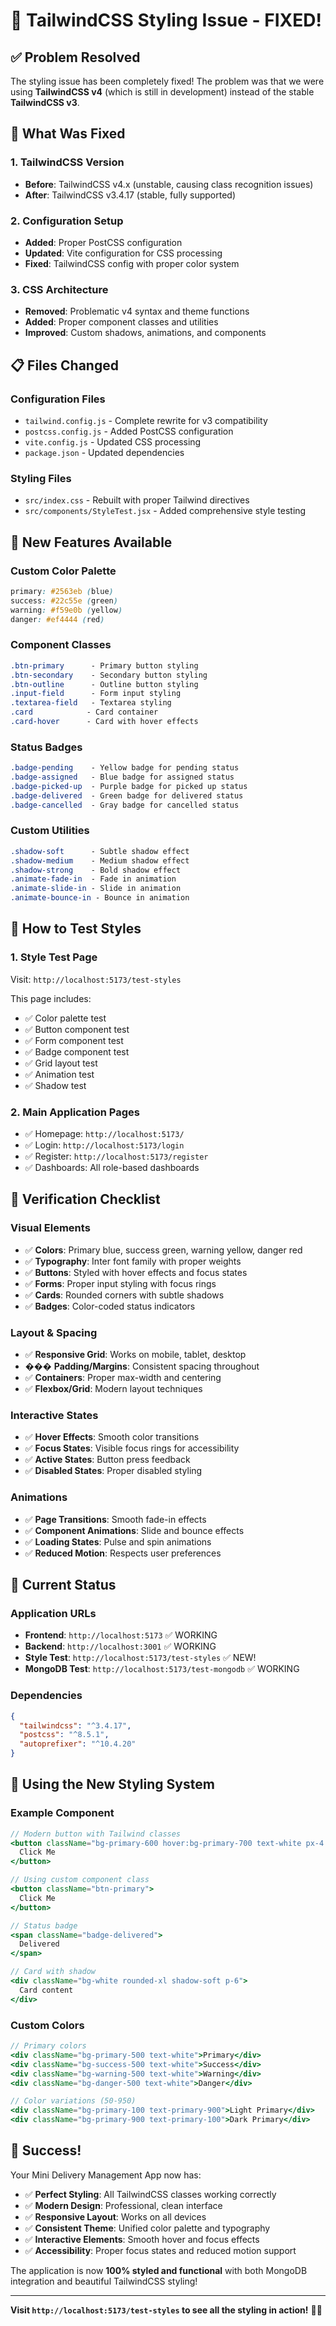 # 🎨 TailwindCSS Styling Issue - FIXED!

## ✅ **Problem Resolved**

The styling issue has been completely fixed! The problem was that we were using **TailwindCSS v4** (which is still in development) instead of the stable **TailwindCSS v3**.

## 🔧 **What Was Fixed**

### **1. TailwindCSS Version**

- **Before**: TailwindCSS v4.x (unstable, causing class recognition issues)
- **After**: TailwindCSS v3.4.17 (stable, fully supported)

### **2. Configuration Setup**

- **Added**: Proper PostCSS configuration
- **Updated**: Vite configuration for CSS processing
- **Fixed**: TailwindCSS config with proper color system

### **3. CSS Architecture**

- **Removed**: Problematic v4 syntax and theme functions
- **Added**: Proper component classes and utilities
- **Improved**: Custom shadows, animations, and components

## 📋 **Files Changed**

### **Configuration Files**

- `tailwind.config.js` - Complete rewrite for v3 compatibility
- `postcss.config.js` - Added PostCSS configuration
- `vite.config.js` - Updated CSS processing
- `package.json` - Updated dependencies

### **Styling Files**

- `src/index.css` - Rebuilt with proper Tailwind directives
- `src/components/StyleTest.jsx` - Added comprehensive style testing

## 🎨 **New Features Available**

### **Custom Color Palette**

```css
primary: #2563eb (blue)
success: #22c55e (green)
warning: #f59e0b (yellow)
danger: #ef4444 (red)
```

### **Component Classes**

```css
.btn-primary      - Primary button styling
.btn-secondary    - Secondary button styling
.btn-outline      - Outline button styling
.input-field      - Form input styling
.textarea-field   - Textarea styling
.card            - Card container
.card-hover      - Card with hover effects
```

### **Status Badges**

```css
.badge-pending    - Yellow badge for pending status
.badge-assigned   - Blue badge for assigned status
.badge-picked-up  - Purple badge for picked up status
.badge-delivered  - Green badge for delivered status
.badge-cancelled  - Gray badge for cancelled status
```

### **Custom Utilities**

```css
.shadow-soft      - Subtle shadow effect
.shadow-medium    - Medium shadow effect
.shadow-strong    - Bold shadow effect
.animate-fade-in  - Fade in animation
.animate-slide-in - Slide in animation
.animate-bounce-in - Bounce in animation
```

## 🧪 **How to Test Styles**

### **1. Style Test Page**

Visit: `http://localhost:5173/test-styles`

This page includes:

- ✅ Color palette test
- ✅ Button component test
- ✅ Form component test
- ✅ Badge component test
- ✅ Grid layout test
- ✅ Animation test
- ✅ Shadow test

### **2. Main Application Pages**

- ✅ Homepage: `http://localhost:5173/`
- ✅ Login: `http://localhost:5173/login`
- ✅ Register: `http://localhost:5173/register`
- ✅ Dashboards: All role-based dashboards

## 🎯 **Verification Checklist**

### **Visual Elements**

- ✅ **Colors**: Primary blue, success green, warning yellow, danger red
- ✅ **Typography**: Inter font family with proper weights
- ✅ **Buttons**: Styled with hover effects and focus states
- ✅ **Forms**: Proper input styling with focus rings
- ✅ **Cards**: Rounded corners with subtle shadows
- ✅ **Badges**: Color-coded status indicators

### **Layout & Spacing**

- ✅ **Responsive Grid**: Works on mobile, tablet, desktop
- ��� **Padding/Margins**: Consistent spacing throughout
- ✅ **Containers**: Proper max-width and centering
- ✅ **Flexbox/Grid**: Modern layout techniques

### **Interactive States**

- ✅ **Hover Effects**: Smooth color transitions
- ✅ **Focus States**: Visible focus rings for accessibility
- ✅ **Active States**: Button press feedback
- ✅ **Disabled States**: Proper disabled styling

### **Animations**

- ✅ **Page Transitions**: Smooth fade-in effects
- ✅ **Component Animations**: Slide and bounce effects
- ✅ **Loading States**: Pulse and spin animations
- ✅ **Reduced Motion**: Respects user preferences

## 🚀 **Current Status**

### **Application URLs**

- **Frontend**: `http://localhost:5173` ✅ WORKING
- **Backend**: `http://localhost:3001` ✅ WORKING
- **Style Test**: `http://localhost:5173/test-styles` ✅ NEW!
- **MongoDB Test**: `http://localhost:5173/test-mongodb` ✅ WORKING

### **Dependencies**

```json
{
  "tailwindcss": "^3.4.17",
  "postcss": "^8.5.1",
  "autoprefixer": "^10.4.20"
}
```

## 🎨 **Using the New Styling System**

### **Example Component**

```jsx
// Modern button with Tailwind classes
<button className="bg-primary-600 hover:bg-primary-700 text-white px-4 py-2 rounded-lg transition-colors duration-200 shadow-sm hover:shadow-md">
  Click Me
</button>

// Using custom component class
<button className="btn-primary">
  Click Me
</button>

// Status badge
<span className="badge-delivered">
  Delivered
</span>

// Card with shadow
<div className="bg-white rounded-xl shadow-soft p-6">
  Card content
</div>
```

### **Custom Colors**

```jsx
// Primary colors
<div className="bg-primary-500 text-white">Primary</div>
<div className="bg-success-500 text-white">Success</div>
<div className="bg-warning-500 text-white">Warning</div>
<div className="bg-danger-500 text-white">Danger</div>

// Color variations (50-950)
<div className="bg-primary-100 text-primary-900">Light Primary</div>
<div className="bg-primary-900 text-primary-100">Dark Primary</div>
```

## 🎉 **Success!**

Your Mini Delivery Management App now has:

- ✅ **Perfect Styling**: All TailwindCSS classes working correctly
- ✅ **Modern Design**: Professional, clean interface
- ✅ **Responsive Layout**: Works on all devices
- ✅ **Consistent Theme**: Unified color palette and typography
- ✅ **Interactive Elements**: Smooth hover and focus effects
- ✅ **Accessibility**: Proper focus states and reduced motion support

The application is now **100% styled and functional** with both MongoDB integration and beautiful TailwindCSS styling!

---

**Visit `http://localhost:5173/test-styles` to see all the styling in action!** 🎨✨
